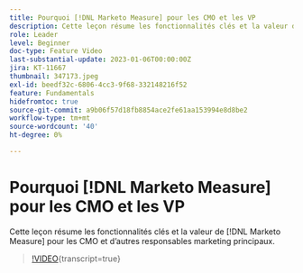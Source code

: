 ```yaml
---
title: Pourquoi [!DNL Marketo Measure] pour les CMO et les VP
description: Cette leçon résume les fonctionnalités clés et la valeur de [!DNL Marketo Measure] pour les CMO et d’autres responsables marketing principaux.
role: Leader
level: Beginner
doc-type: Feature Video
last-substantial-update: 2023-01-06T00:00:00Z
jira: KT-11667
thumbnail: 347173.jpeg
exl-id: beedf32c-6806-4cc3-9f68-332148216f52
feature: Fundamentals
hidefromtoc: true
source-git-commit: a9b06f57d18fb8854ace2fe61aa153994e8d8be2
workflow-type: tm+mt
source-wordcount: '40'
ht-degree: 0%

---
```


# Pourquoi [!DNL Marketo Measure] pour les CMO et les VP

Cette leçon résume les fonctionnalités clés et la valeur de [!DNL Marketo Measure] pour les CMO et d’autres responsables marketing principaux.

>[!VIDEO](https://video.tv.adobe.com/v/347173/?learn=on){transcript=true}
